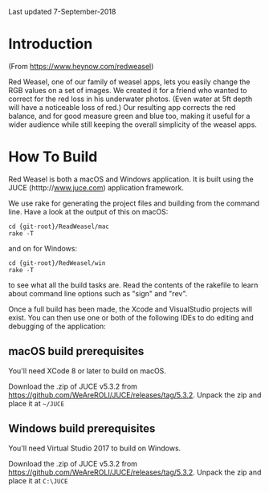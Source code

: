 Last updated 7-September-2018

# Introduction


(From https://www.heynow.com/redweasel)

Red Weasel, one of our family of weasel apps, lets you easily change the RGB values on a set of images. We created it for a friend who wanted to correct for the red loss in his underwater photos. (Even water at 5ft depth will have a noticeable loss of red.) Our resulting app corrects the red balance, and for good measure green and blue too, making it useful for a wider audience while still keeping the overall simplicity of the weasel apps.


# How To Build

Red Weasel is both a macOS and Windows application. It is built using the JUCE (htttp://www.juce.com) application framework. 

We use rake for generating the project files and building from the command line. Have a look at the output of this on macOS:
```
cd {git-root}/ReadWeasel/mac
rake -T
```
and on for Windows:
```
cd {git-root}/RedWeasel/win
rake -T
``` 
to see what all the build tasks are. Read the contents of the rakefile to learn about command line options such as "sign" and "rev".

Once a full build has been made, the Xcode and VisualStudio projects will exist. You can then use one or both of the following IDEs to do editing and debugging of the application:

## macOS build prerequisites

You'll need XCode 8 or later to build on macOS.

Download the .zip of JUCE v5.3.2 from https://github.com/WeAreROLI/JUCE/releases/tag/5.3.2. Unpack the zip and place it at `~/JUCE`

## Windows build prerequisites

You'll need Virtual Studio 2017 to build on Windows.

Download the .zip of JUCE v5.3.2 from https://github.com/WeAreROLI/JUCE/releases/tag/5.3.2. Unpack the zip and place it at `C:\JUCE`
